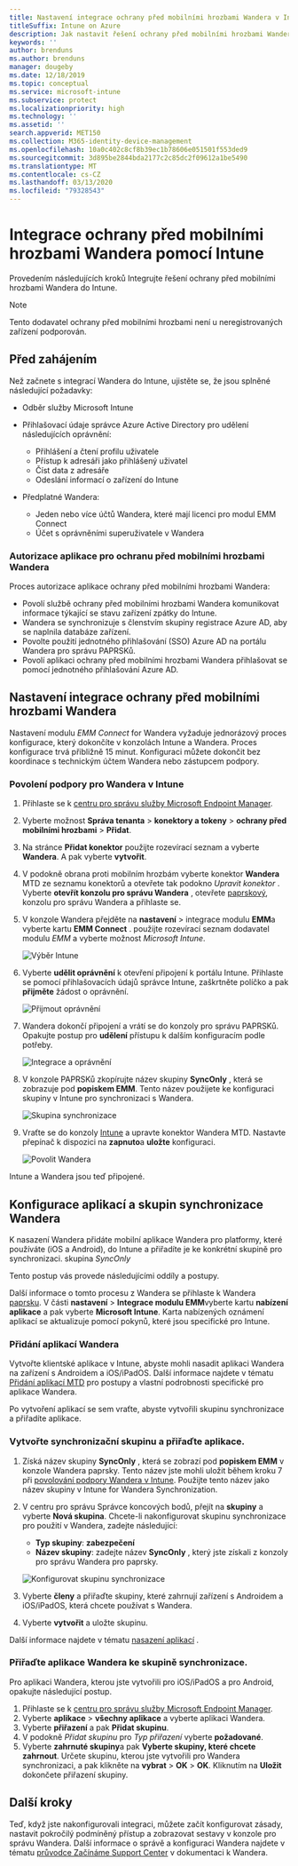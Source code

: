 ```yaml
---
title: Nastavení integrace ochrany před mobilními hrozbami Wandera v Intune
titleSuffix: Intune on Azure
description: Jak nastavit řešení ochrany před mobilními hrozbami Wandera pomocí Microsoft Intune pro řízení přístupu mobilních zařízení k firemním prostředkům.
keywords: ''
author: brenduns
ms.author: brenduns
manager: dougeby
ms.date: 12/18/2019
ms.topic: conceptual
ms.service: microsoft-intune
ms.subservice: protect
ms.localizationpriority: high
ms.technology: ''
ms.assetid: ''
search.appverid: MET150
ms.collection: M365-identity-device-management
ms.openlocfilehash: 10a0c402c8cf8b39ec1b78606e051501f553ded9
ms.sourcegitcommit: 3d895be2844bda2177c2c85dc2f09612a1be5490
ms.translationtype: MT
ms.contentlocale: cs-CZ
ms.lasthandoff: 03/13/2020
ms.locfileid: "79328543"
---
```

# <a name="integrate-wandera-mobile-threat-protection-with-intune"></a>Integrace ochrany před mobilními hrozbami Wandera pomocí Intune  

Provedením následujících kroků Integrujte řešení ochrany před mobilními hrozbami Wandera do Intune.  

> [!NOTE]
> Tento dodavatel ochrany před mobilními hrozbami není u neregistrovaných zařízení podporován.

## <a name="before-you-begin"></a>Před zahájením  

Než začnete s integrací Wandera do Intune, ujistěte se, že jsou splněné následující požadavky:
- Odběr služby Microsoft Intune  
- Přihlašovací údaje správce Azure Active Directory pro udělení následujících oprávnění:  
  - Přihlášení a čtení profilu uživatele  
  - Přístup k adresáři jako přihlášený uživatel  
  - Číst data z adresáře  
  - Odeslání informací o zařízení do Intune  

- Předplatné Wandera:
  - Jeden nebo více účtů Wandera, které mají licenci pro modul EMM Connect  
  - Účet s oprávněními superuživatele v Wandera  
 
### <a name="wandera-mobile-threat-defense-app-authorization"></a>Autorizace aplikace pro ochranu před mobilními hrozbami Wandera  

Proces autorizace aplikace ochrany před mobilními hrozbami Wandera:  
- Povolí službě ochrany před mobilními hrozbami Wandera komunikovat informace týkající se stavu zařízení zpátky do Intune.  
- Wandera se synchronizuje s členstvím skupiny registrace Azure AD, aby se naplnila databáze zařízení.  
- Povolte použití jednotného přihlašování (SSO) Azure AD na portálu Wandera pro správu PAPRSKů.  
- Povolí aplikaci ochrany před mobilními hrozbami Wandera přihlašovat se pomocí jednotného přihlašování Azure AD.  


## <a name="set-up-wandera-mobile-threat-defense-integration"></a>Nastavení integrace ochrany před mobilními hrozbami Wandera  
Nastavení modulu *EMM Connect* for Wandera vyžaduje jednorázový proces konfigurace, který dokončíte v konzolách Intune a Wandera. Proces konfigurace trvá přibližně 15 minut. Konfiguraci můžete dokončit bez koordinace s technickým účtem Wandera nebo zástupcem podpory.  

### <a name="enable-support-for-wandera-in-intune"></a>Povolení podpory pro Wandera v Intune

1. Přihlaste se k [centru pro správu služby Microsoft Endpoint Manager](https://go.microsoft.com/fwlink/?linkid=2109431).
2. Vyberte možnost **Správa tenanta** > **konektory a tokeny** > **ochrany před mobilními hrozbami** > **Přidat**.
3. Na stránce **Přidat konektor** použijte rozevírací seznam a vyberte **Wandera**. A pak vyberte **vytvořit**.  
4. V podokně obrana proti mobilním hrozbám vyberte konektor **Wandera** MTD ze seznamu konektorů a otevřete tak podokno *Upravit konektor* . Vyberte **otevřít konzolu pro správu Wandera** , otevřete [paprskový](https://radar.wandera.com/login), konzolu pro správu Wandera a přihlaste se. 
5. V konzole Wandera přejděte na **nastavení** > integrace modulu **EMM**a vyberte kartu **EMM Connect** . použijte rozevírací seznam dodavatel modulu *EMM* a vyberte možnost *Microsoft Intune*.

   ![Výběr Intune](./media/wandera-mtd-connector-integration/set-up-intune-in-radar.png)

6. Vyberte **udělit oprávnění** k otevření připojení k portálu Intune. Přihlaste se pomocí přihlašovacích údajů správce Intune, zaškrtněte políčko a pak **přijměte** žádost o oprávnění.  

   ![Přijmout oprávnění](./media/wandera-mtd-connector-integration/permissions.png) 

7. Wandera dokončí připojení a vrátí se do konzoly pro správu PAPRSKů. Opakujte postup pro **udělení** přístupu k dalším konfiguracím podle potřeby.  

   ![Integrace a oprávnění](./media/wandera-mtd-connector-integration/integrations-and-permissions.png) 

8. V konzole PAPRSKů zkopírujte název skupiny **SyncOnly** , která se zobrazuje pod **popiskem EMM**. Tento název použijete ke konfiguraci skupiny v Intune pro synchronizaci s Wandera.

   ![Skupina synchronizace](./media/wandera-mtd-connector-integration/sync-group-name.png) 

9. Vraťte se do konzoly [Intune](https://go.microsoft.com/fwlink/?linkid=2090973) a upravte konektor Wandera MTD. Nastavte přepínač k dispozici na **zapnuto**a **uložte** konfiguraci.  

   ![Povolit Wandera](./media/wandera-mtd-connector-integration/enable-wandera.png) 

Intune a Wandera jsou teď připojené.  

## <a name="configure-the-wandera-applications-and-synchronization-group"></a>Konfigurace aplikací a skupin synchronizace Wandera  
K nasazení Wandera přidáte mobilní aplikace Wandera pro platformy, které používáte (iOS a Android), do Intune a přiřadíte je ke konkrétní skupině pro synchronizaci. skupina *SyncOnly* 

Tento postup vás provede následujícími oddíly a postupy.

Další informace o tomto procesu z Wandera se přihlaste k Wandera [paprsku](https://radar.wandera.com/login). V části **nastavení** > **Integrace modulu EMM**vyberte kartu **nabízení aplikace** a pak vyberte **Microsoft Intune**. Karta nabízených oznámení aplikací se aktualizuje pomocí pokynů, které jsou specifické pro Intune.  

### <a name="add-the-wandera-apps"></a>Přidání aplikací Wandera  
Vytvořte klientské aplikace v Intune, abyste mohli nasadit aplikaci Wandera na zařízení s Androidem a iOS/iPadOS. Další informace najdete v tématu [Přidání aplikací MTD](mtd-apps-ios-app-configuration-policy-add-assign.md) pro postupy a vlastní podrobnosti specifické pro aplikace Wandera.  

Po vytvoření aplikací se sem vraťte, abyste vytvořili skupinu synchronizace a přiřadíte aplikace.

### <a name="create-the-synchronization-group-and-assign-the-apps"></a>Vytvořte synchronizační skupinu a přiřaďte aplikace.

1. Získá název skupiny **SyncOnly** , která se zobrazí pod **popiskem EMM** v konzole Wandera paprsky. Tento název jste mohli uložit během kroku 7 při [povolování podpory Wandera v Intune](#enable-support-for-wandera-in-intune). Použijte tento název jako název skupiny v Intune for Wandera Synchronization.  

2. V centru pro správu Správce koncových bodů, přejít na **skupiny** a vyberte **Nová skupina**. Chcete-li nakonfigurovat skupinu synchronizace pro použití v Wandera, zadejte následující:
   - **Typ skupiny**: **zabezpečení**
   - **Název skupiny**: zadejte název **SyncOnly** , který jste získali z konzoly pro správu Wandera pro paprsky.

   ![Konfigurovat skupinu synchronizace](./media/wandera-mtd-connector-integration/configure-sync-group.png)

3. Vyberte **členy** a přiřaďte skupiny, které zahrnují zařízení s Androidem a iOS/iPadOS, která chcete používat s Wandera.

4. Vyberte **vytvořit** a uložte skupinu.

Další informace najdete v tématu [nasazení aplikací](../apps/apps-deploy.md) .

### <a name="assign-the-wandera-apps-to-the-synchronization-group"></a>Přiřaďte aplikace Wandera ke skupině synchronizace.  
Pro aplikaci Wandera, kterou jste vytvořili pro iOS/iPadOS a pro Android, opakujte následující postup.

1. Přihlaste se k [centru pro správu služby Microsoft Endpoint Manager](https://go.microsoft.com/fwlink/?linkid=2109431).
2. Vyberte **aplikace** > **všechny aplikace** a vyberte aplikaci Wandera.
3. Vyberte **přiřazení** a pak **Přidat skupinu**.  
4. V podokně *Přidat skupinu* pro *Typ přiřazení* vyberte **požadované**.
5. Vyberte **zahrnuté skupiny**a pak **Vyberte skupiny, které chcete zahrnout**. Určete skupinu, kterou jste vytvořili pro Wandera synchronizaci, a pak klikněte na **vybrat** > **OK** > **OK**. Kliknutím na **Uložit** dokončete přiřazení skupiny. 

## <a name="next-steps"></a>Další kroky  
Teď, když jste nakonfigurovali integraci, můžete začít konfigurovat zásady, nastavit pokročilý podmíněný přístup a zobrazovat sestavy v konzole pro správu Wandera. Další informace o správě a konfiguraci Wandera najdete v tématu [průvodce Začínáme Support Center](https://radar.wandera.com/?return_to=https://wandera.force.com/Customer/s/getting-started) v dokumentaci k Wandera. 
